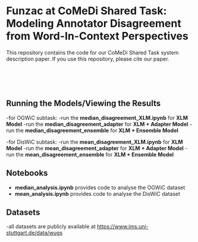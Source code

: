 # Funzac at CoMeDi Shared Task: Modeling Annotator Disagreement from Word-In-Context Perspectives

This repository contains the code for our CoMeDi Shared Task system description paper. If you use this repository, please cite our paper.

```





```
## Running the Models/Viewing the Results
-for OGWiC subtask:
-run the **median_disagreement_XLM.ipynb** for **XLM Model**
-run the **median_disagreement_adapter** for **XLM + Adapter Model**
-run the **median_disagreement_ensemble** for **XLM + Ensemble Model**

-for DisWiC subtask:
-run the **mean_disagreement_XLM.ipynb** for **XLM Model**
-run the **mean_disagreement_adapter** for **XLM + Adapter Model**
-run the **mean_disagreement_ensemble** for **XLM + Ensemble Model**

## Notebooks

- **median_analysis.ipynb** provides code to analyse the OGWiC dataset
- **mean_analysis.ipynb** provides code to analyse the DisWiC dataset

## Datasets

-all datasets are publicly available at https://www.ims.uni-stuttgart.de/data/wugs
